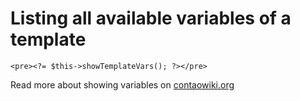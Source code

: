 # Listing all available variables of a template

```
<pre><?= $this->showTemplateVars(); ?></pre>
```
Read more about showing variables on [contaowiki.org](http://de.contaowiki.org/Template_Variablen_anzeigen)
